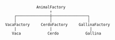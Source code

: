                   AnimalFactory
                        ↑
        ┌───────────────┼────────────────┐
        │               │                │
    VacaFactory     CerdoFactory     GallinaFactory
        |               |                 |
       Vaca            Cerdo            Gallina
